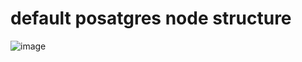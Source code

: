 # default posatgres node structure
![image](https://github.com/user-attachments/assets/be11b4d1-f820-48e0-b6e3-90d2a02cae20)
